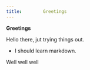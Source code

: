 ```yaml
---
title:        Greetings
---
```

**Greetings**

Hello there, jut trying things out.

 - I should learn markdown.

 Well well well